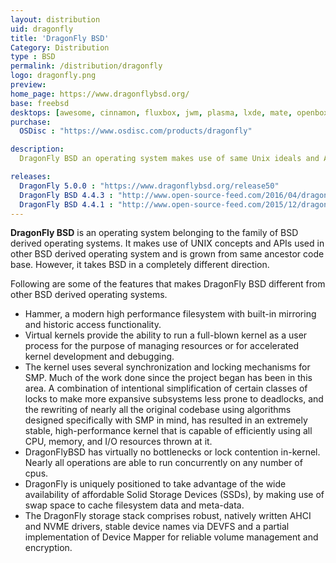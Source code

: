 ```yaml
---
layout: distribution
uid: dragonfly
title: 'DragonFly BSD'
Category: Distribution
type : BSD
permalink: /distribution/dragonfly
logo: dragonfly.png
preview: 
home_page: https://www.dragonflybsd.org/
base: freebsd
desktops: [awesome, cinnamon, fluxbox, jwm, plasma, lxde, mate, openbox, xfce]
purchase:
  OSDisc : "https://www.osdisc.com/products/dragonfly"

description: 
  DragonFly BSD an operating system makes use of same Unix ideals and APIs and shares code with other BSD distributions but takes it in a different direction.

releases:
  DragonFly 5.0.0 : "https://www.dragonflybsd.org/release50"
  DragonFly BSD 4.4.3 : "http://www.open-source-feed.com/2016/04/dragonflybsd-443-released.html"
  DragonFly BSD 4.4.1 : "http://www.open-source-feed.com/2015/12/dragonflybsd-441-released.html"
---
```


**DragonFly BSD** is an operating system belonging to the family of BSD derived operating systems. It makes use of UNIX concepts and APIs used in other BSD derived operating system and is grown from same ancestor code base. However, it takes BSD in a completely different direction.

Following are some of the features that makes DragonFly BSD different from other BSD derived operating systems.
- Hammer, a modern high performance filesystem with built-in mirroring and historic access functionality.
- Virtual kernels provide the ability to run a full-blown kernel as a user process for the purpose of managing resources or for accelerated kernel development and debugging.
- The kernel uses several synchronization and locking mechanisms for SMP. Much of the work done since the project began has been in this area. A combination of intentional simplification of certain classes of locks to make more expansive subsystems less prone to deadlocks, and the rewriting of nearly all the original codebase using algorithms designed specifically with SMP in mind, has resulted in an extremely stable, high-performance kernel that is capable of efficiently using all CPU, memory, and I/O resources thrown at it.
- DragonFlyBSD has virtually no bottlenecks or lock contention in-kernel. Nearly all operations are able to run concurrently on any number of cpus.
- DragonFly is uniquely positioned to take advantage of the wide availability of affordable Solid Storage Devices (SSDs), by making use of swap space to cache filesystem data and meta-data.
- The DragonFly storage stack comprises robust, natively written AHCI and NVME drivers, stable device names via DEVFS and a partial implementation of Device Mapper for reliable volume management and encryption.
